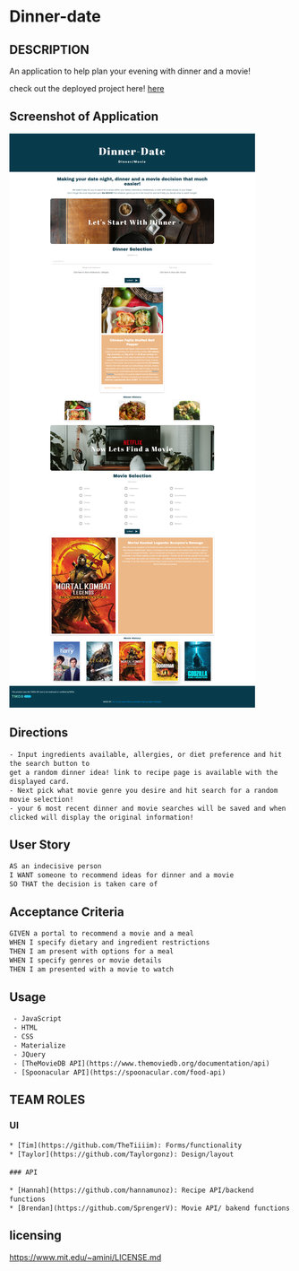 # Dinner-date

## DESCRIPTION

An application to help plan your evening with dinner and a movie!

check out the deployed project here! [here](https://thetiiiim.github.io/evening-planner/)


## Screenshot of Application

![application screenshot](./assets/images/screenshot.png)


## Directions 
```
- Input ingredients available, allergies, or diet preference and hit the search button to
get a random dinner idea! link to recipe page is available with the displayed card.
- Next pick what movie genre you desire and hit search for a random movie selection!
- your 6 most recent dinner and movie searches will be saved and when clicked will display the original information!
```

## User Story

```
AS an indecisive person
I WANT someone to recommend ideas for dinner and a movie
SO THAT the decision is taken care of
```

## Acceptance Criteria

```
GIVEN a portal to recommend a movie and a meal
WHEN I specify dietary and ingredient restrictions
THEN I am present with options for a meal
WHEN I specify genres or movie details
THEN I am presented with a movie to watch
```

## Usage
```
 - JavaScript
 - HTML
 - CSS
 - Materialize
 - JQuery
 - [TheMovieDB API](https://www.themoviedb.org/documentation/api)
 - [Spoonacular API](https://spoonacular.com/food-api)
```
## TEAM ROLES

### UI
```
* [Tim](https://github.com/TheTiiiim): Forms/functionality
* [Taylor](https://github.com/Taylorgonz): Design/layout

### API

* [Hannah](https://github.com/hannamunoz): Recipe API/backend functions
* [Brendan](https://github.com/SprengerV): Movie API/ bakend functions
```
## licensing
https://www.mit.edu/~amini/LICENSE.md


